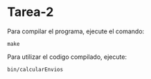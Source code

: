 # Tarea-2

Para compilar el programa, ejecute el comando:

    make

Para utilizar el codigo compilado, ejecute:

    bin/calcularEnvios